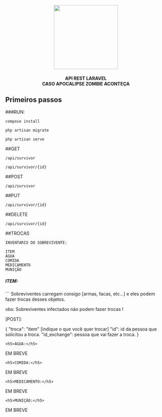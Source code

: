 <p align="center"><a href="https://laravel.com" target="_blank"><img src="https://icons.iconarchive.com/icons/google/noto-emoji-people-stories/1024/10934-man-zombie-icon.png" width="200"></a></p>

<h4 align="center">
API REST LARAVEL <br> CASO APOCALIPSE ZOMBIE ACONTEÇA
</h4>

## Primeiros passos
###RUN:
```
compose install
```
```
php artisan migrate
```
```
php artisan serve
```
##GET
```
/api/survivor
```
```
/api/survivor/{id}
```
##POST
```
/api/survivor
```
##PUT
```
/api/survivor/{id}
```
##DELETE
```
/api/survivor/{id}
```

##TROCAS
```
INVENTARIO DO SOBREVIVENTE:

ITEM
ÁGUA
COMIDA
MEDICAMENTO
MUNIÇÃO
```
<h5>ITEM:</h5>
```
Sobreviventes carregam consigo [armas, facas, etc...]
e eles podem fazer trocas desses objetos.

obs: Sobreviventes infectados não podem fazer trocas !

[POST]:

{
    "troca": "item" [indique o que você quer trocar]
    "id": id da pessoa que solicitou a troca.
    "id_exchange": pessoa que vai fazer a troca.
}
```
<h5>ÁGUA:</h5>
```
EM BREVE
```
<h5>COMIDA:</h5>
```
EM BREVE
```
<h5>MEDICAMENTO:</h5>
```
EM BREVE
```
<h5>MUNIÇÃO:</h5>
```
EM BREVE
```


